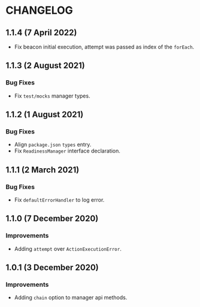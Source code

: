 # CHANGELOG

## 1.1.4 (7 April 2022)

- Fix beacon initial execution, attempt was passed as index of the `forEach`.

## 1.1.3 (2 August 2021)

### Bug Fixes

- Fix `test/mocks` manager types.

## 1.1.2 (1 August 2021)

### Bug Fixes

- Align `package.json` `types` entry.
- Fix `ReadinessManager` interface declaration.

## 1.1.1 (2 March 2021)

### Bug Fixes

- Fix `defaultErrorHandler` to log error.

## 1.1.0 (7 December 2020)

### Improvements

- Adding `attempt` over `ActionExecutionError`.

## 1.0.1 (3 December 2020)

### Improvements

- Adding `chain` option to manager api methods.

